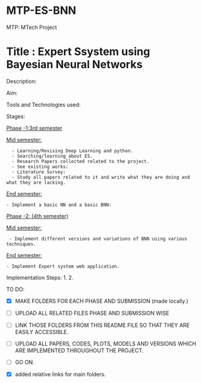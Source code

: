# MTP-ES-BNN
MTP: MTech Project

# Title : Expert Ssystem using Bayesian Neural Networks

Description:

Aim:

Tools and Technologies used:

Stages:

  [Phase -1:3rd semester](../blob/master/PHASE%20-1/)
    
   [Mid semester:](../blob/master/PHASE%20-1/1-%203RD%20SEMESTER%20MID/)
   
      - Learning/Revising Deep Learning and python.
      - Searching/learning about ES.
      - Research Papers collected related to the project.
      - See existing works:
      - Literature Survey:
      - Study all papers related to it and write what they are doing and what they are lacking.
      
   [End semester:](../blob/master/PHASE%20-1/1-%203RD%20SEMESTER%20END/)
   
    - Implement a basic NN and a basic BNN:
    
  [Phase -2: (4th semester)]((../blob/master/PHASE%20-2/))
    
   [Mid semester:](../blob/master/PHASE%20-1/1-%204TH%20SEMESTER%20MID/)
   
     - Implement different versions and variations of BNN using various techniques.
     
   [End semester:](../blob/master/PHASE%20-1/1-%204TH%20SEMESTER%20END/)
   
    - Implement Expert system web application.

Implementation Steps:
    1.
    2.
    
TO DO:
  - [x] MAKE FOLDERS FOR EACH PHASE AND SUBMISSION (made locally.)
  - [ ] UPLOAD ALL RELATED FILES PHASE AND SUBMISSION WISE
  - [ ] LINK THOSE FOLDERS FROM THIS README FILE SO THAT THEY ARE EASILY ACCESSIBLE.
  - [ ] UPLOAD ALL PAPERS, CODES, PLOTS, MODELS AND VERSIONS WHICH ARE IMPLEMENTED THROUGHOUT THE PROJECT.
  - [ ] GO ON. 
  - [X] added relative links for main folders.
   
